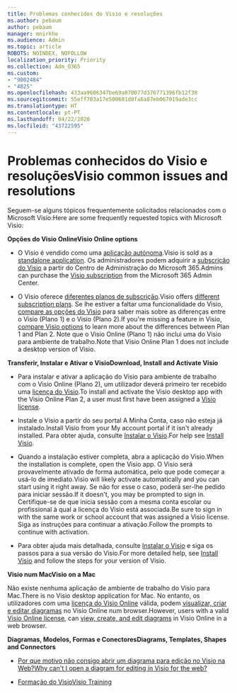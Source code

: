 ```yaml
---
title: Problemas conhecidos do Visio e resoluções
ms.author: pebaum
author: pebaum
manager: mnirkhe
ms.audience: Admin
ms.topic: article
ROBOTS: NOINDEX, NOFOLLOW
localization_priority: Priority
ms.collection: Adm_O365
ms.custom:
- "9002484"
- "4825"
ms.openlocfilehash: 433aa9606347be69a070077d376771396fb12f30
ms.sourcegitcommit: 55eff703a17e500681d8fa6a87eb067019ade3cc
ms.translationtype: HT
ms.contentlocale: pt-PT
ms.lasthandoff: 04/22/2020
ms.locfileid: "43722595"
---
```

# <a name="visio-common-issues-and-resolutions"></a><span data-ttu-id="b1018-102">Problemas conhecidos do Visio e resoluções</span><span class="sxs-lookup"><span data-stu-id="b1018-102">Visio common issues and resolutions</span></span>

<span data-ttu-id="b1018-103">Seguem-se alguns tópicos frequentemente solicitados relacionados com o Microsoft Visio:</span><span class="sxs-lookup"><span data-stu-id="b1018-103">Here are some frequently requested topics with Microsoft Visio:</span></span>

<span data-ttu-id="b1018-104">**Opções do Visio Online**</span><span class="sxs-lookup"><span data-stu-id="b1018-104">**Visio Online options**</span></span>

- <span data-ttu-id="b1018-105">O Visio é vendido como uma [aplicação autónoma](https://products.office.com/visio/flowchart-software).</span><span class="sxs-lookup"><span data-stu-id="b1018-105">Visio is sold as a [standalone application](https://products.office.com/visio/flowchart-software).</span></span> <span data-ttu-id="b1018-106">Os administradores podem adquirir a [subscrição do Visio](https://docs.microsoft.com/alchemyinsights/purchase-visio-subscription) a partir do Centro de Administração do Microsoft 365.</span><span class="sxs-lookup"><span data-stu-id="b1018-106">Admins can purchase the [Visio subscription](https://docs.microsoft.com/alchemyinsights/purchase-visio-subscription) from the Microsoft 365 Admin Center.</span></span>

- <span data-ttu-id="b1018-107">O Visio oferece [diferentes planos de subscrição](https://products.office.com/visio/microsoft-visio-plans-and-pricing-compare-visio-options).</span><span class="sxs-lookup"><span data-stu-id="b1018-107">Visio offers [different subscription plans](https://products.office.com/visio/microsoft-visio-plans-and-pricing-compare-visio-options).</span></span> <span data-ttu-id="b1018-108">Se lhe estiver a faltar uma funcionalidade do Visio, [compare as opções do Visio](https://products.office.com/visio/microsoft-visio-plans-and-pricing-compare-visio-options) para saber mais sobre as diferenças entre o Visio (Plano 1) e o Visio (Plano 2).</span><span class="sxs-lookup"><span data-stu-id="b1018-108">If you're missing a feature in Visio, [compare Visio options](https://products.office.com/visio/microsoft-visio-plans-and-pricing-compare-visio-options) to learn more about the differences between Plan 1 and Plan 2.</span></span>  <span data-ttu-id="b1018-109">Note que o Visio Online (Plano 1) não inclui uma do Visio para ambiente de trabalho.</span><span class="sxs-lookup"><span data-stu-id="b1018-109">Note that Visio Online Plan 1 does not include a desktop version of Visio.</span></span>

<span data-ttu-id="b1018-110">**Transferir, Instalar e Ativar o Visio**</span><span class="sxs-lookup"><span data-stu-id="b1018-110">**Download, Install and Activate Visio**</span></span>

- <span data-ttu-id="b1018-111">Para instalar e ativar a aplicação do Visio para ambiente de trabalho com o Visio Online (Plano 2), um utilizador deverá primeiro ter recebido uma [licença do Visio](https://docs.microsoft.com/office365/admin/subscriptions-and-billing/assign-licenses-to-users).</span><span class="sxs-lookup"><span data-stu-id="b1018-111">To install and activate the Visio desktop app with the Visio Online Plan 2, a user must first have been assigned a [Visio license](https://docs.microsoft.com/office365/admin/subscriptions-and-billing/assign-licenses-to-users).</span></span>

- <span data-ttu-id="b1018-112">Instale o Visio a partir do seu portal A Minha Conta, caso não esteja já instalado.</span><span class="sxs-lookup"><span data-stu-id="b1018-112">Install Visio from your My account portal if it isn't already installed.</span></span> <span data-ttu-id="b1018-113">Para obter ajuda, consulte [Instalar o Visio](https://support.office.com/article/f98f21e3-aa02-4827-9167-ddab5b025710).</span><span class="sxs-lookup"><span data-stu-id="b1018-113">For help see [Install Visio](https://support.office.com/article/f98f21e3-aa02-4827-9167-ddab5b025710).</span></span>

- <span data-ttu-id="b1018-114">Quando a instalação estiver completa, abra a aplicação do Visio.</span><span class="sxs-lookup"><span data-stu-id="b1018-114">When the installation is complete, open the Visio app.</span></span> <span data-ttu-id="b1018-115">O Visio será provavelmente ativado de forma automática, pelo que pode começar a usá-lo de imediato.</span><span class="sxs-lookup"><span data-stu-id="b1018-115">Visio will likely activate automatically and you can start using it right away.</span></span> <span data-ttu-id="b1018-116">Se não for esse o caso, poderá ser-lhe pedido para iniciar sessão.</span><span class="sxs-lookup"><span data-stu-id="b1018-116">If it doesn't, you may be prompted to sign in.</span></span> <span data-ttu-id="b1018-117">Certifique-se de que inicia sessão com a mesma conta escolar ou profissional à qual a licença do Visio está associada.</span><span class="sxs-lookup"><span data-stu-id="b1018-117">Be sure to sign in with the same work or school account that was assigned a Visio license.</span></span> <span data-ttu-id="b1018-118">Siga as instruções para continuar a ativação.</span><span class="sxs-lookup"><span data-stu-id="b1018-118">Follow the prompts to continue with activation.</span></span>

- <span data-ttu-id="b1018-119">Para obter ajuda mais detalhada, consulte [Instalar o Visio](https://support.office.com/article/f98f21e3-aa02-4827-9167-ddab5b025710) e siga os passos para a sua versão do Visio.</span><span class="sxs-lookup"><span data-stu-id="b1018-119">For more detailed help, see [Install Visio](https://support.office.com/article/f98f21e3-aa02-4827-9167-ddab5b025710) and follow the steps for your version of Visio.</span></span>

<span data-ttu-id="b1018-120">**Visio num Mac**</span><span class="sxs-lookup"><span data-stu-id="b1018-120">**Visio on a Mac**</span></span>

<span data-ttu-id="b1018-121">Não existe nenhuma aplicação de ambiente de trabalho do Visio para Mac.</span><span class="sxs-lookup"><span data-stu-id="b1018-121">There is no Visio desktop application for Mac.</span></span> <span data-ttu-id="b1018-122">No entanto, os utilizadores com uma [licença do Visio Online](https://docs.microsoft.com/office365/admin/subscriptions-and-billing/assign-licenses-to-users) válida, podem [visualizar, criar e editar diagramas](https://support.office.com/article/06f04845-91b8-4e8f-881f-a43c970735fc) no Visio Online num browser.</span><span class="sxs-lookup"><span data-stu-id="b1018-122">However, users with a valid [Visio Online license](https://docs.microsoft.com/office365/admin/subscriptions-and-billing/assign-licenses-to-users), can [view, create, and edit diagrams](https://support.office.com/article/06f04845-91b8-4e8f-881f-a43c970735fc) in Visio Online in a web browser.</span></span>

<span data-ttu-id="b1018-123">**Diagramas, Modelos, Formas e Conectores**</span><span class="sxs-lookup"><span data-stu-id="b1018-123">**Diagrams, Templates, Shapes and Connectors**</span></span>

- [<span data-ttu-id="b1018-124">Por que motivo não consigo abrir um diagrama para edição no Visio na Web?</span><span class="sxs-lookup"><span data-stu-id="b1018-124">Why can't I open a diagram for editing in Visio for the web?</span></span>](https://support.microsoft.com/office/ea4a23d3-21d3-4878-945e-cf1be4140357)

- [<span data-ttu-id="b1018-125">Formação do Visio</span><span class="sxs-lookup"><span data-stu-id="b1018-125">Visio Training</span></span>](https://support.office.com/article/visio-training-e058bcfa-1d90-4653-afc6-e84d54cf94a6)
